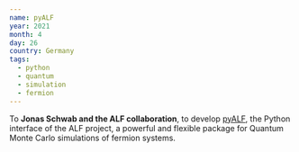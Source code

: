 ```yaml
---
name: pyALF
year: 2021
month: 4
day: 26
country: Germany
tags:
  - python
  - quantum
  - simulation
  - fermion
---
```

 To **Jonas Schwab and the ALF collaboration**, to develop [pyALF](https://git.physik.uni-wuerzburg.de/ALF/pyALF), the Python interface of the ALF project, a powerful and flexible package for Quantum Monte Carlo simulations of fermion systems.
